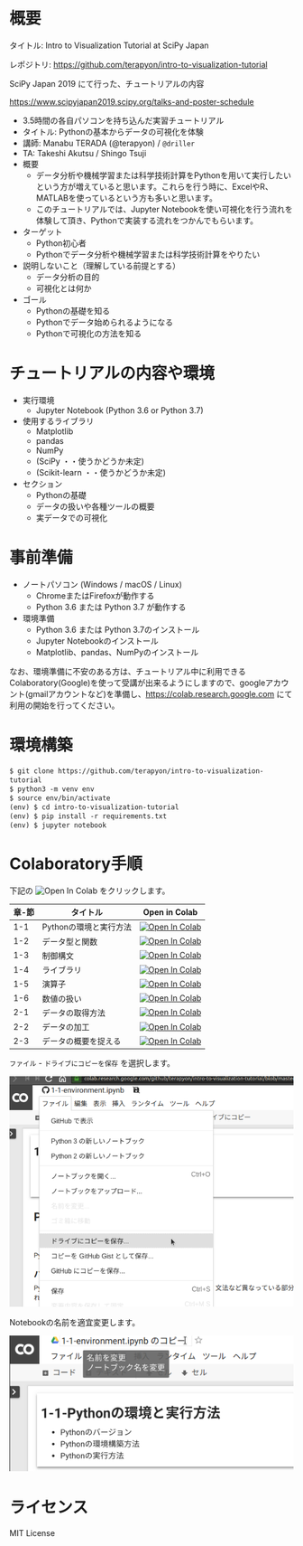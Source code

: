 # 概要

タイトル: Intro to Visualization Tutorial at SciPy Japan

レポジトリ: https://github.com/terapyon/intro-to-visualization-tutorial

SciPy Japan 2019 にて行った、チュートリアルの内容

https://www.scipyjapan2019.scipy.org/talks-and-poster-schedule


- 3.5時間の各自パソコンを持ち込んだ実習チュートリアル
- タイトル: Pythonの基本からデータの可視化を体験
- 講師: Manabu TERADA (@terapyon) / `@driller` 
- TA: Takeshi Akutsu / Shingo Tsuji
- 概要
  - データ分析や機械学習または科学技術計算をPythonを用いて実行したいという方が増えていると思います。これらを行う時に、ExcelやR、MATLABを使っているという方も多いと思います。
  - このチュートリアルでは、Jupyter Notebookを使い可視化を行う流れを体験して頂き、Pythonで実装する流れをつかんでもらいます。
- ターゲット
  - Python初心者
  - Pythonでデータ分析や機械学習または科学技術計算をやりたい
- 説明しないこと（理解している前提とする）
  - データ分析の目的
  - 可視化とは何か
- ゴール
  - Pythonの基礎を知る
  - Pythonでデータ始められるようになる
  - Pythonで可視化の方法を知る


# チュートリアルの内容や環境

- 実行環境
  - Jupyter Notebook (Python 3.6 or Python 3.7)
- 使用するライブラリ
  - Matplotlib
  - pandas
  - NumPy
  - (SciPy ・・使うかどうか未定)
  - (Scikit-learn ・・使うかどうか未定)
- セクション
  - Pythonの基礎
  - データの扱いや各種ツールの概要
  - 実データでの可視化

# 事前準備

- ノートパソコン (Windows / macOS / Linux)
  - ChromeまたはFirefoxが動作する
  - Python 3.6 または Python 3.7 が動作する
- 環境準備
  - Python 3.6 または Python 3.7のインストール
  - Jupyter Notebookのインストール
  - Matplotlib、pandas、NumPyのインストール

なお、環境準備に不安のある方は、チュートリアル中に利用できるColaboratory(Google)を使って受講が出来るようにしますので、googleアカウント(gmailアカウントなど)を準備し、https://colab.research.google.com にて利用の開始を行ってください。


# 環境構築

```
$ git clone https://github.com/terapyon/intro-to-visualization-tutorial
$ python3 -m venv env
$ source env/bin/activate
(env) $ cd intro-to-visualization-tutorial
(env) $ pip install -r requirements.txt
(env) $ jupyter notebook
```

# Colaboratory手順

下記の ![Open In Colab](https://colab.research.google.com/assets/colab-badge.svg) をクリックします。

章-節|タイトル|Open in Colab
-----|--------|-------------
1-1  |Pythonの環境と実行方法|[![Open In Colab](https://colab.research.google.com/assets/colab-badge.svg)](https://colab.research.google.com/github/terapyon/intro-to-visualization-tutorial/blob/master/1-basic-python/1-1-environment.ipynb)
1-2  |データ型と関数|[![Open In Colab](https://colab.research.google.com/assets/colab-badge.svg)](https://colab.research.google.com/github/terapyon/intro-to-visualization-tutorial/blob/master/1-basic-python/1-2-types-and-functions.ipynb)
1-3  |制御構文|[![Open In Colab](https://colab.research.google.com/assets/colab-badge.svg)](https://colab.research.google.com/github/terapyon/intro-to-visualization-tutorial/blob/master/1-basic-python/1-3-controlflow.ipynb)
1-4  |ライブラリ|[![Open In Colab](https://colab.research.google.com/assets/colab-badge.svg)](https://colab.research.google.com/github/terapyon/intro-to-visualization-tutorial/blob/master/1-basic-python/1-4-libraries.ipynb)
1-5  |演算子|[![Open In Colab](https://colab.research.google.com/assets/colab-badge.svg)](https://colab.research.google.com/github/terapyon/intro-to-visualization-tutorial/blob/master/1-basic-python/1-5-operator.ipynb)
1-6  |数値の扱い|[![Open In Colab](https://colab.research.google.com/assets/colab-badge.svg)](https://colab.research.google.com/github/terapyon/intro-to-visualization-tutorial/blob/master/1-basic-python/1-6-numbers.ipynb)
2-1  |データの取得方法|[![Open In Colab](https://colab.research.google.com/assets/colab-badge.svg)](https://colab.research.google.com/github/terapyon/intro-to-visualization-tutorial/blob/master/2-data-handling-and-tools/2-1-getting-data.ipynb)
2-2  |データの加工|[![Open In Colab](https://colab.research.google.com/assets/colab-badge.svg)](https://colab.research.google.com/github/terapyon/intro-to-visualization-tutorial/blob/master/2-data-handling-and-tools/2-2-data-handling.ipynb)
2-3  |データの概要を捉える|[![Open In Colab](https://colab.research.google.com/assets/colab-badge.svg)](https://colab.research.google.com/github/terapyon/intro-to-visualization-tutorial/blob/master/2-data-handling-and-tools/2-3-summarize.ipynb)

`ファイル` - `ドライブにコピーを保存` を選択します。

![Notebookをドライブにコピー](images/copy_ipynb.png)

Notebookの名前を適宜変更します。

![Notebookの名前を変更](images/change_notebook_name.png)

# ライセンス

MIT License

